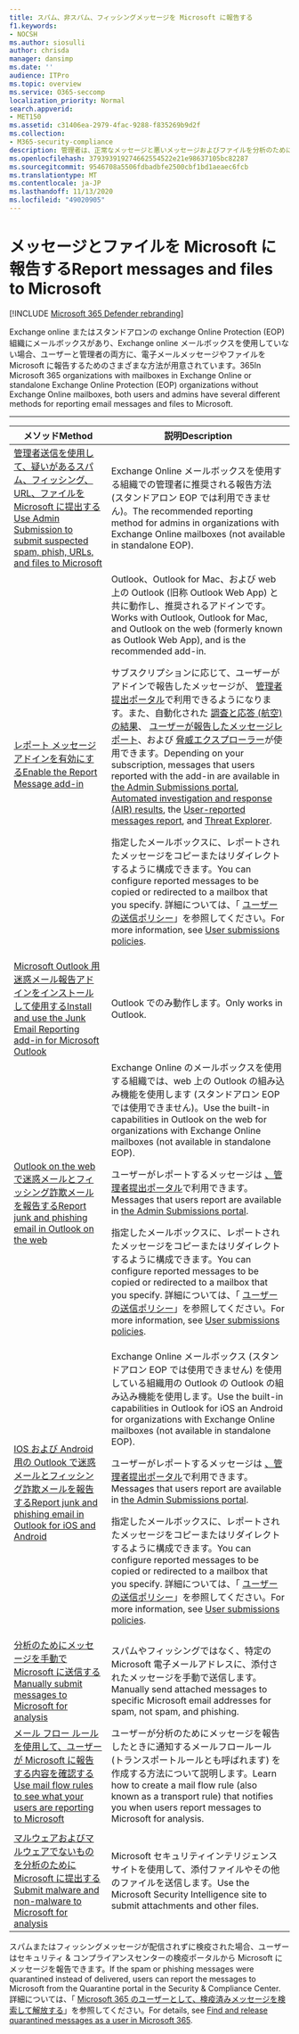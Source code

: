 ```yaml
---
title: スパム、非スパム、フィッシングメッセージを Microsoft に報告する
f1.keywords:
- NOCSH
ms.author: siosulli
author: chrisda
manager: dansimp
ms.date: ''
audience: ITPro
ms.topic: overview
ms.service: O365-seccomp
localization_priority: Normal
search.appverid:
- MET150
ms.assetid: c31406ea-2979-4fac-9288-f835269b9d2f
ms.collection:
- M365-security-compliance
description: 管理者は、正常なメッセージと悪いメッセージおよびファイルを分析のために Microsoft に報告するさまざまな方法について説明します。
ms.openlocfilehash: 379393919274662554522e21e98637105bc82287
ms.sourcegitcommit: 9546708a5506fdbadbfe2500cbf1bd1aeaec6fcb
ms.translationtype: MT
ms.contentlocale: ja-JP
ms.lasthandoff: 11/13/2020
ms.locfileid: "49020905"
---
```

# <a name="report-messages-and-files-to-microsoft"></a><span data-ttu-id="5bede-103">メッセージとファイルを Microsoft に報告する</span><span class="sxs-lookup"><span data-stu-id="5bede-103">Report messages and files to Microsoft</span></span>

[!INCLUDE [Microsoft 365 Defender rebranding](../includes/microsoft-defender-for-office.md)]

<span data-ttu-id="5bede-104">Exchange online またはスタンドアロンの exchange Online Protection (EOP) 組織にメールボックスがあり、Exchange online メールボックスを使用していない場合、ユーザーと管理者の両方に、電子メールメッセージやファイルを Microsoft に報告するためのさまざまな方法が用意されています。365</span><span class="sxs-lookup"><span data-stu-id="5bede-104">In Microsoft 365 organizations with mailboxes in Exchange Online or standalone Exchange Online Protection (EOP) organizations without Exchange Online mailboxes, both users and admins have several different methods for reporting email messages and files to Microsoft.</span></span>

****

|<span data-ttu-id="5bede-105">メソッド</span><span class="sxs-lookup"><span data-stu-id="5bede-105">Method</span></span>|<span data-ttu-id="5bede-106">説明</span><span class="sxs-lookup"><span data-stu-id="5bede-106">Description</span></span>|
|---|---|
|[<span data-ttu-id="5bede-107">管理者送信を使用して、疑いがあるスパム、フィッシング、URL、ファイルを Microsoft に提出する</span><span class="sxs-lookup"><span data-stu-id="5bede-107">Use Admin Submission to submit suspected spam, phish, URLs, and files to Microsoft</span></span>](admin-submission.md)|<span data-ttu-id="5bede-108">Exchange Online メールボックスを使用する組織での管理者に推奨される報告方法 (スタンドアロン EOP では利用できません)。</span><span class="sxs-lookup"><span data-stu-id="5bede-108">The recommended reporting method for admins in organizations with Exchange Online mailboxes (not available in standalone EOP).</span></span>|
|[<span data-ttu-id="5bede-109">レポート メッセージ アドインを有効にする</span><span class="sxs-lookup"><span data-stu-id="5bede-109">Enable the Report Message add-in</span></span>](enable-the-report-message-add-in.md)|<span data-ttu-id="5bede-110">Outlook、Outlook for Mac、および web 上の Outlook (旧称 Outlook Web App) と共に動作し、推奨されるアドインです。</span><span class="sxs-lookup"><span data-stu-id="5bede-110">Works with Outlook, Outlook for Mac, and Outlook on the web (formerly known as Outlook Web App), and is the recommended add-in.</span></span> <p> <span data-ttu-id="5bede-111">サブスクリプションに応じて、ユーザーがアドインで報告したメッセージが、 [管理者提出ポータル](admin-submission.md)で利用できるようになります。また、自動化された [調査と応答 (航空) の結果](air-view-investigation-results.md)、 [ユーザーが報告したメッセージレポート](view-email-security-reports.md#user-reported-messages-report)、および [脅威エクスプローラー](threat-explorer-views.md#email--submissions)が使用できます。</span><span class="sxs-lookup"><span data-stu-id="5bede-111">Depending on your subscription, messages that users reported with the add-in are available in [the Admin Submissions portal](admin-submission.md), [Automated investigation and response (AIR) results](air-view-investigation-results.md), the [User-reported messages report](view-email-security-reports.md#user-reported-messages-report), and [Threat Explorer](threat-explorer-views.md#email--submissions).</span></span> <p> <span data-ttu-id="5bede-112">指定したメールボックスに、レポートされたメッセージをコピーまたはリダイレクトするように構成できます。</span><span class="sxs-lookup"><span data-stu-id="5bede-112">You can configure reported messages to be copied or redirected to a mailbox that you specify.</span></span> <span data-ttu-id="5bede-113">詳細については、「 [ユーザーの送信ポリシー](user-submission.md)」を参照してください。</span><span class="sxs-lookup"><span data-stu-id="5bede-113">For more information, see [User submissions policies](user-submission.md).</span></span>|
|[<span data-ttu-id="5bede-114">Microsoft Outlook 用迷惑メール報告アドインをインストールして使用する</span><span class="sxs-lookup"><span data-stu-id="5bede-114">Install and use the Junk Email Reporting add-in for Microsoft Outlook</span></span>](junk-email-reporting-add-in-for-microsoft-outlook.md)|<span data-ttu-id="5bede-115">Outlook でのみ動作します。</span><span class="sxs-lookup"><span data-stu-id="5bede-115">Only works in Outlook.</span></span>|
|[<span data-ttu-id="5bede-116">Outlook on the web で迷惑メールとフィッシング詐欺メールを報告する</span><span class="sxs-lookup"><span data-stu-id="5bede-116">Report junk and phishing email in Outlook on the web</span></span>](report-junk-email-and-phishing-scams-in-outlook-on-the-web-eop.md)|<span data-ttu-id="5bede-117">Exchange Online のメールボックスを使用する組織では、web 上の Outlook の組み込み機能を使用します (スタンドアロン EOP では使用できません)。</span><span class="sxs-lookup"><span data-stu-id="5bede-117">Use the built-in capabilities in Outlook on the web for organizations with Exchange Online mailboxes (not available in standalone EOP).</span></span> <p> <span data-ttu-id="5bede-118">ユーザーがレポートするメッセージは [、管理者提出ポータル](admin-submission.md)で利用できます。</span><span class="sxs-lookup"><span data-stu-id="5bede-118">Messages that users report are available in [the Admin Submissions portal](admin-submission.md).</span></span> <p> <span data-ttu-id="5bede-119">指定したメールボックスに、レポートされたメッセージをコピーまたはリダイレクトするように構成できます。</span><span class="sxs-lookup"><span data-stu-id="5bede-119">You can configure reported messages to be copied or redirected to a mailbox that you specify.</span></span> <span data-ttu-id="5bede-120">詳細については、「 [ユーザーの送信ポリシー](user-submission.md)」を参照してください。</span><span class="sxs-lookup"><span data-stu-id="5bede-120">For more information, see [User submissions policies](user-submission.md).</span></span>|
|[<span data-ttu-id="5bede-121">IOS および Android 用の Outlook で迷惑メールとフィッシング詐欺メールを報告する</span><span class="sxs-lookup"><span data-stu-id="5bede-121">Report junk and phishing email in Outlook for iOS and Android</span></span>](report-junk-email-and-phishing-scams-in-outlook-for-iOS-and-Android.md)|<span data-ttu-id="5bede-122">Exchange Online メールボックス (スタンドアロン EOP では使用できません) を使用している組織用の Outlook の Outlook の組み込み機能を使用します。</span><span class="sxs-lookup"><span data-stu-id="5bede-122">Use the built-in capabilities in Outlook for iOS an Android for organizations with Exchange Online mailboxes (not available in standalone EOP).</span></span> <p> <span data-ttu-id="5bede-123">ユーザーがレポートするメッセージは [、管理者提出ポータル](admin-submission.md)で利用できます。</span><span class="sxs-lookup"><span data-stu-id="5bede-123">Messages that users report are available in [the Admin Submissions portal](admin-submission.md).</span></span> <p> <span data-ttu-id="5bede-124">指定したメールボックスに、レポートされたメッセージをコピーまたはリダイレクトするように構成できます。</span><span class="sxs-lookup"><span data-stu-id="5bede-124">You can configure reported messages to be copied or redirected to a mailbox that you specify.</span></span> <span data-ttu-id="5bede-125">詳細については、「 [ユーザーの送信ポリシー](user-submission.md)」を参照してください。</span><span class="sxs-lookup"><span data-stu-id="5bede-125">For more information, see [User submissions policies](user-submission.md).</span></span>|
|[<span data-ttu-id="5bede-126">分析のためにメッセージを手動で Microsoft に送信する</span><span class="sxs-lookup"><span data-stu-id="5bede-126">Manually submit messages to Microsoft for analysis</span></span>](submit-spam-non-spam-and-phishing-scam-messages-to-microsoft-for-analysis.md)|<span data-ttu-id="5bede-127">スパムやフィッシングではなく、特定の Microsoft 電子メールアドレスに、添付されたメッセージを手動で送信します。</span><span class="sxs-lookup"><span data-stu-id="5bede-127">Manually send attached messages to specific Microsoft email addresses for spam, not spam, and phishing.</span></span>|
|[<span data-ttu-id="5bede-128">メール フロー ルールを使用して、ユーザーが Microsoft に報告する内容を確認する</span><span class="sxs-lookup"><span data-stu-id="5bede-128">Use mail flow rules to see what your users are reporting to Microsoft</span></span>](use-mail-flow-rules-to-see-what-your-users-are-reporting-to-microsoft.md)|<span data-ttu-id="5bede-129">ユーザーが分析のためにメッセージを報告したときに通知するメールフロールール (トランスポートルールとも呼ばれます) を作成する方法について説明します。</span><span class="sxs-lookup"><span data-stu-id="5bede-129">Learn how to create a mail flow rule (also known as a transport rule) that notifies you when users report messages to Microsoft for analysis.</span></span>
|||
|[<span data-ttu-id="5bede-130">マルウェアおよびマルウェアでないものを分析のために Microsoft に提出する</span><span class="sxs-lookup"><span data-stu-id="5bede-130">Submit malware and non-malware to Microsoft for analysis</span></span>](submitting-malware-and-non-malware-to-microsoft-for-analysis.md)|<span data-ttu-id="5bede-131">Microsoft セキュリティインテリジェンスサイトを使用して、添付ファイルやその他のファイルを送信します。</span><span class="sxs-lookup"><span data-stu-id="5bede-131">Use the Microsoft Security Intelligence site to submit attachments and other files.</span></span>|

<span data-ttu-id="5bede-132">スパムまたはフィッシングメッセージが配信されずに検疫された場合、ユーザーはセキュリティ & コンプライアンスセンターの検疫ポータルから Microsoft にメッセージを報告できます。</span><span class="sxs-lookup"><span data-stu-id="5bede-132">If the spam or phishing messages were quarantined instead of delivered, users can report the messages to Microsoft from the Quarantine portal in the Security & Compliance Center.</span></span> <span data-ttu-id="5bede-133">詳細については、「 [Microsoft 365 のユーザーとして、検疫済みメッセージを検索して解放する](find-and-release-quarantined-messages-as-a-user.md)」を参照してください。</span><span class="sxs-lookup"><span data-stu-id="5bede-133">For details, see [Find and release quarantined messages as a user in Microsoft 365](find-and-release-quarantined-messages-as-a-user.md).</span></span>
